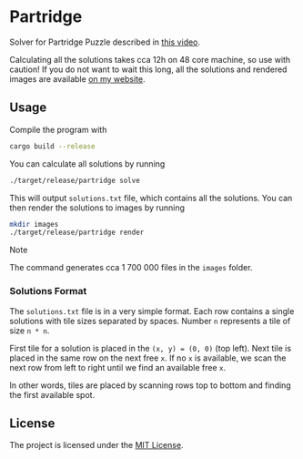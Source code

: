 # Partridge

Solver for Partridge Puzzle described in [this video](https://www.youtube.com/watch?v=eqyuQZHfNPQ).

Calculating all the solutions takes cca 12h on 48 core machine, so use with caution!
If you do not want to wait this long, all the solutions and rendered images are available
[on my website](https://viddrobnic.com/partridge).

## Usage

Compile the program with

```sh
cargo build --release
```

You can calculate all solutions by running

```sh
./target/release/partridge solve
```

This will output `solutions.txt` file, which contains all the solutions.
You can then render the solutions to images by running

```sh
mkdir images
./target/release/partridge render
```

> [!NOTE]
> The command generates cca 1 700 000 files in the `images` folder.

### Solutions Format

The `solutions.txt` file is in a very simple format. Each row contains a single solutions with
tile sizes separated by spaces. Number `n` represents a tile of size `n * n`.

First tile for a solution is placed in the `(x, y) = (0, 0)` (top left). Next tile is placed in the same
row on the next free `x`. If no `x` is available, we scan the next row from left to right until we find
an available free `x`.

In other words, tiles are placed by scanning rows top to bottom and finding the first available spot.

## License

The project is licensed under the [MIT License](LICENSE).
